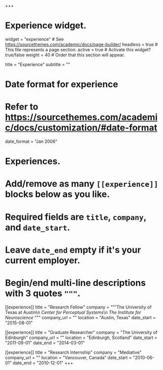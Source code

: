 +++
# Experience widget.
widget = "experience"  # See https://sourcethemes.com/academic/docs/page-builder/
headless = true  # This file represents a page section.
active = true  # Activate this widget? true/false
weight = 40  # Order that this section will appear.

title = "Experience"
subtitle = ""

# Date format for experience
#   Refer to https://sourcethemes.com/academic/docs/customization/#date-format
date_format = "Jan 2006"

# Experiences.
#   Add/remove as many `[[experience]]` blocks below as you like.
#   Required fields are `title`, `company`, and `date_start`.
#   Leave `date_end` empty if it's your current employer.
#   Begin/end multi-line descriptions with 3 quotes `"""`.
[[experience]]
  title = "Research Fellow"
  company = """The University of Texas at Austin\n
*Center for Perceptual Systems*\n 
*The Institute for Neuroscience*
"""
  company_url = ""
  location = "Austin, Texas"
  date_start = "2015-08-01"

[[experience]]
  title = "Graduate Researcher"
  company = "The University of Edinburgh"
  company_url = ""
  location = "Edinburgh, Scotland"
  date_start = "2011-09-01"
  date_end   = "2014-03-01"

[[experience]]
  title = "Research Internship"
  company = "Mediative"
  company_url = ""
  location = "Vancouver, Canada"
  date_start = "2010-06-01"
  date_end   = "2010-12-01"
+++
